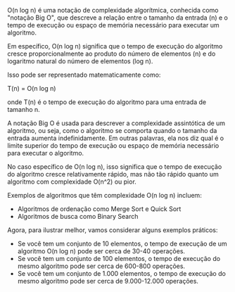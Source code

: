 O(n log n) é uma notação de complexidade algorítmica, conhecida como "notação Big O", que descreve a relação entre o tamanho da entrada (n) e o tempo de execução ou espaço de memória necessário para executar um algoritmo.

Em específico, O(n log n) significa que o tempo de execução do algoritmo cresce proporcionalmente ao produto do número de elementos (n) e do logaritmo natural do número de elementos (log n).

Isso pode ser representado matematicamente como:

T(n) = O(n log n)

onde T(n) é o tempo de execução do algoritmo para uma entrada de tamanho n.

A notação Big O é usada para descrever a complexidade assintótica de um algoritmo, ou seja, como o algoritmo se comporta quando o tamanho da entrada aumenta indefinidamente. Em outras palavras, ela nos diz qual é o limite superior do tempo de execução ou espaço de memória necessário para executar o algoritmo.

No caso específico de O(n log n), isso significa que o tempo de execução do algoritmo cresce relativamente rápido, mas não tão rápido quanto um algoritmo com complexidade O(n^2) ou pior.

Exemplos de algoritmos que têm complexidade O(n log n) incluem:

-   Algoritmos de ordenação como Merge Sort e Quick Sort
-   Algoritmos de busca como Binary Search

Agora, para ilustrar melhor, vamos considerar alguns exemplos práticos:

-   Se você tem um conjunto de 10 elementos, o tempo de execução de um algoritmo O(n log n) pode ser cerca de 30-40 operações.
-   Se você tem um conjunto de 100 elementos, o tempo de execução do mesmo algoritmo pode ser cerca de 600-800 operações.
-   Se você tem um conjunto de 1.000 elementos, o tempo de execução do mesmo algoritmo pode ser cerca de 9.000-12.000 operações.
